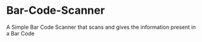 # Bar-Code-Scanner
A Simple Bar Code Scanner that scans and gives the information present in a Bar Code
